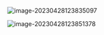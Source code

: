 ![image-20230428123835097](C:\Users\123\AppData\Roaming\Typora\typora-user-images\image-20230428123835097.png)

![image-20230428123851378](C:\Users\123\AppData\Roaming\Typora\typora-user-images\image-20230428123851378.png)